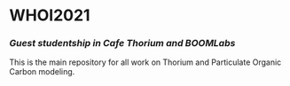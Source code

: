 # WHOI2021
### *Guest studentship in Cafe Thorium and BOOMLabs*
This is the main repository for all work on Thorium and Particulate Organic Carbon modeling. 
